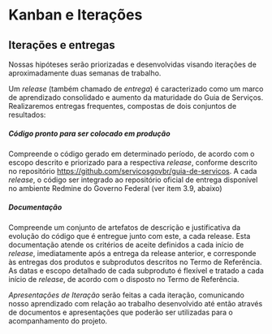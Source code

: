 # Kanban e Iterações

## Iterações e entregas

Nossas hipóteses serão priorizadas e desenvolvidas visando iterações de aproximadamente duas semanas de trabalho. 

Um _release_ (também chamado de _entrega_) é caracterizado como um marco de aprendizado consolidado e aumento da maturidade do Guia de Serviços. Realizaremos entregas frequentes, compostas de dois conjuntos de resultados:

##### Código pronto para ser colocado em produção

Compreende o código gerado em determinado período, de acordo com o escopo descrito e priorizado para a respectiva _release_, conforme descrito no repositório https://github.com/servicosgovbr/guia-de-servicos. A cada _release_, o código ser integrado ao repositório oficial de entrega disponível no ambiente Redmine do Governo Federal (ver item 3.9, abaixo)
    
##### Documentação

Compreende um conjunto de artefatos de descrição e justificativa da evolução do código que é entregue junto com este, a cada release. Esta documentação atende os critérios de aceite definidos a cada início de _release_, imediatamente após a entrega da release anterior, e corresponde às entregas dos produtos e subprodutos descritos no Termo de Referência. As datas e escopo detalhado de cada subproduto é flexível e tratado a cada início de _release_, de acordo com o disposto no Termo de Referência.

_Apresentações de Iteração_ serão feitas a cada iteração, comunicando nosso aprendizado com relação ao trabalho desenvolvido até então através de documentos e apresentações que poderão ser utilizadas para o acompanhamento do projeto.
